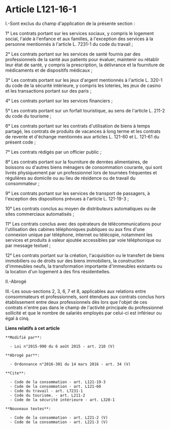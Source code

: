 # Article L121-16-1

I.-Sont exclus du champ d'application de la présente section : 

1° Les contrats portant sur les services sociaux, y compris le logement social, l'aide à l'enfance et aux familles, à
l'exception des services à la personne mentionnés à l'article L. 7231-1 du code du travail ; 

2° Les contrats portant sur les services de santé fournis par des professionnels de la santé aux patients pour évaluer,
maintenir ou rétablir leur état de santé, y compris la prescription, la délivrance et la fourniture de médicaments et de
dispositifs médicaux ; 

3° Les contrats portant sur les jeux d'argent mentionnés à l'article L. 320-1 du code de la sécurité intérieure, y compris
les loteries, les jeux de casino et les transactions portant sur des paris ; 

4° Les contrats portant sur les services financiers ; 

5° Les contrats portant sur un forfait touristique, au sens de l'article L. 211-2 du code du tourisme ; 

6° Les contrats portant sur les contrats d'utilisation de biens à temps partagé, les contrats de produits de vacances à long
terme et les contrats de revente et d'échange mentionnés aux articles L. 121-60 et L. 121-61 du présent code ; 

7° Les contrats rédigés par un officier public ; 

8° Les contrats portant sur la fourniture de denrées alimentaires, de boissons ou d'autres biens ménagers de consommation
courante, qui sont livrés physiquement par un professionnel lors de tournées fréquentes et régulières au domicile ou au lieu
de résidence ou de travail du consommateur ; 

9° Les contrats portant sur les services de transport de passagers, à l'exception des dispositions prévues à l'article L.
121-19-3 ;

10° Les contrats conclus au moyen de distributeurs automatiques ou de sites commerciaux automatisés ; 

11° Les contrats conclus avec des opérateurs de télécommunications pour l'utilisation des cabines téléphoniques publiques ou
aux fins d'une connexion unique par téléphone, internet ou télécopie, notamment les services et produits à valeur ajoutée
accessibles par voie téléphonique ou par message textuel ;

12° Les contrats portant sur la création, l'acquisition ou le transfert de biens immobiliers ou de droits sur des biens
immobiliers, la construction d'immeubles neufs, la transformation importante d'immeubles existants ou la location d'un
logement à des fins résidentielles.

II.-Abrogé

III.-Les sous-sections 2, 3, 6, 7 et 8, applicables aux relations entre consommateurs et professionnels, sont étendues aux
contrats conclus hors établissement entre deux professionnels dès lors que l'objet de ces contrats n'entre pas dans le champ
de l'activité principale du professionnel sollicité et que le nombre de salariés employés par celui-ci est inférieur ou égal
à cinq.

**Liens relatifs à cet article**

	**Modifié par**:

	  - Loi n°2015-990 du 6 août 2015 - art. 210 (V)

	**Abrogé par**:

	  - Ordonnance n°2016-301 du 14 mars 2016 - art. 34 (V)

	**Cite**:

	  - Code de la consommation - art. L121-19-3
	  - Code de la consommation - art. L121-60
	  - Code du travail - art. L7231-1
	  - Code du tourisme. - art. L211-2
	  - Code de la sécurité intérieure - art. L320-1

	**Nouveaux textes**:

	  - Code de la consommation - art. L221-2 (V)
	  - Code de la consommation - art. L221-3 (V)
